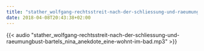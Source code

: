 ```yaml
---
title: "stather_wolfgang-rechtsstreit-nach-der-schliessung-und-raeumungbust-bartels_nina_anekdote_eine-wohnt-im-bad"
date: 2018-04-08T20:43:38+02:00
---
```


{{< audio "stather_wolfgang-rechtsstreit-nach-der-schliessung-und-raeumungbust-bartels_nina_anekdote_eine-wohnt-im-bad.mp3" >}}
